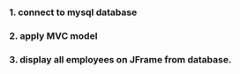 ### 1. connect to mysql database
### 2. apply MVC model
### 3. display all employees on JFrame from database.
